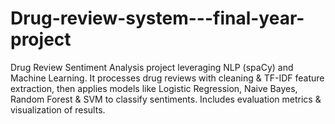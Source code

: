 # Drug-review-system---final-year-project
Drug Review Sentiment Analysis project leveraging NLP (spaCy) and Machine Learning. It processes drug reviews with cleaning &amp; TF-IDF feature extraction, then applies models like Logistic Regression, Naive Bayes, Random Forest &amp; SVM to classify sentiments. Includes evaluation metrics &amp; visualization of results.
